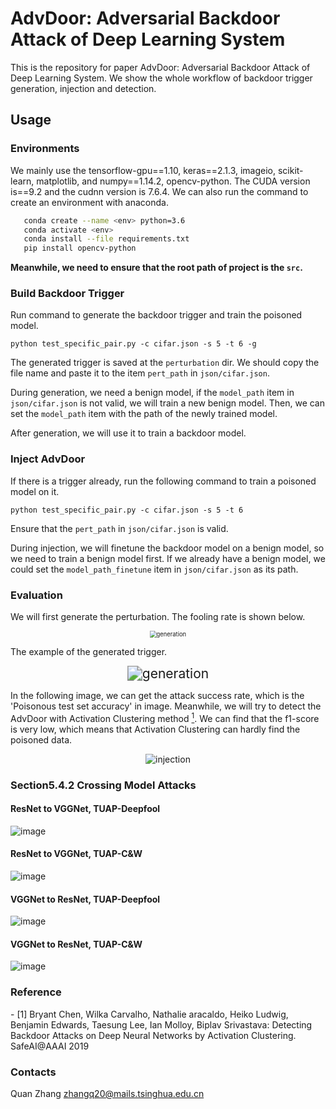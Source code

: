 # AdvDoor: Adversarial Backdoor Attack of Deep Learning System
This is the repository for paper AdvDoor: Adversarial Backdoor Attack of Deep Learning System. 
We show the whole workflow of backdoor trigger generation, injection and detection.
## Usage
### Environments
We mainly use the tensorflow-gpu==1.10, keras==2.1.3, imageio, scikit-learn, matplotlib, and numpy==1.14.2, opencv-python. The CUDA version is==9.2 and the cudnn version is 7.6.4. We can also run the command to create an environment with anaconda.

 ``` bash
    conda create --name <env> python=3.6
    conda activate <env>
    conda install --file requirements.txt
    pip install opencv-python 
```

**Meanwhile, we need to ensure that the root path of project is the `src`.**

 ### Build Backdoor Trigger
 Run command to generate the backdoor trigger and train the poisoned model.

 ``` python test_specific_pair.py -c cifar.json -s 5 -t 6 -g ```

The generated trigger is saved at the `perturbation` dir. We should copy the file name and paste it to the item `pert_path` in `json/cifar.json`.

During generation, we need a benign model, if the `model_path` item in `json/cifar.json` is not valid, we will train a new benign model. Then, we can set the `model_path` item with the path of the newly trained model.

After generation, we will use it to train a backdoor model.

 ### Inject AdvDoor

If there is a trigger already, run the following command to train a poisoned model on it.

 ``` python test_specific_pair.py -c cifar.json -s 5 -t 6 ```

 Ensure that the `pert_path` in `json/cifar.json` is valid.

 During injection, we will finetune the backdoor model on a benign model, so we need to train a benign model first. If we already have a benign model, we could set the `model_path_finetune` item in `json/cifar.json` as its path.


### Evaluation
We will first generate the perturbation.
The fooling rate is shown below.
<div align=center><img src="imgs/generation.png" alt="generation" style="zoom:67%;" /></div>

The example of the generated trigger.

<div align=center><img src="imgs/example.png" alt="generation" style="zoom:150%;" /></div>

In the following image, we can get the attack success rate, which is the 'Poisonous test set accuracy' in image. 
Meanwhile, we will try to detect the AdvDoor with Activation Clustering method [<sup>1</sup>](#activation_clustering). We can find that the f1-score is very low, which means that Activation Clustering can hardly find the poisoned data.

<div align=center><img src="imgs/injection.png" alt="injection" style="zoom:100%;" /></div>



### Section5.4.2 Crossing Model Attacks

#### ResNet to VGGNet, TUAP-Deepfool
![image](https://github.com/AdvDoor/AdvDoor/blob/master/imgs/Res2VGG_Deepfool.png)

#### ResNet to VGGNet, TUAP-C\&W
![image](https://github.com/AdvDoor/AdvDoor/blob/master/imgs/Res2VGG_CW.png)

#### VGGNet to ResNet, TUAP-Deepfool
![image](https://github.com/AdvDoor/AdvDoor/blob/master/imgs/VGG2Res_Deepfool.png)

#### VGGNet to ResNet, TUAP-C\&W
![image](https://github.com/AdvDoor/AdvDoor/blob/master/imgs/VGG2Res_CW.png)


### Reference

<div id="activation_clustering"></div>
- [1] Bryant Chen, Wilka Carvalho, Nathalie aracaldo, Heiko Ludwig, Benjamin Edwards, Taesung Lee, Ian Molloy, Biplav Srivastava: Detecting Backdoor Attacks on Deep Neural Networks by Activation Clustering. SafeAI@AAAI 2019


### Contacts
Quan Zhang zhangq20@mails.tsinghua.edu.cn

